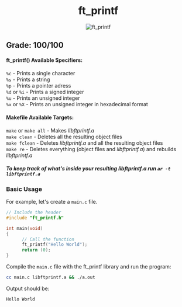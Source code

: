 <h1 align="center" id="title">ft_printf</h1>

<p align="center"><img src="https://socialify.git.ci/nkarapet42/ft_printf/image?font=KoHo&language=1&logo=https%3A%2F%2Fgithub.com%2Fnkarapet42%2Fft_printf%2Fassets%2F157054887%2Feefbc507-03a0-423d-9163-754fbd2dc75e&name=1&owner=1&pattern=Brick%20Wall&theme=Light" alt="ft_printf" /></p>

## Grade: 100/100

#### ft_printf() Available Specifiers:  
`%c` - Prints a single character  
`%s` - Prints a string  
`%p` - Prints a pointer adress  
`%d` or `%i` - Prints a signed integer  
`%u` - Prints an unsigned integer  
`%x` or `%X` - Prints an unsigned integer in hexadecimal format  

#### Makefile Available Targets:  
`make` or `make all` - Makes _libftprintf.a_    
`make clean` - Deletes all the resulting object files  
`make fclean` - Deletes _libftprintf.a_ and all the resulting object files  
`make re` - Deletes everything (object files and _libftprintf.a_) and rebuilds _libftprintf.a_ 

##### To keep track of what's inside your resulting _libftprintf.a_ run `ar -t libftprintf.a`

### Basic Usage
For example, let's create a ``main.c`` file.

```c
// Include the header
#include "ft_printf.h"

int main(void)
{
      // Call the function
      ft_printf("Hello World");
      return (0);
}
```

Compile the ``main.c`` file with the ft_printf library and run the program:
```bash
cc main.c libftprintf.a && ./a.out
```
Output should be:
```
Hello World
```
